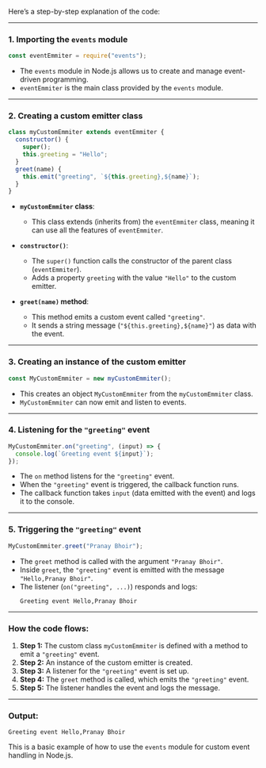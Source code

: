 Here’s a step-by-step explanation of the code:

---

### **1. Importing the `events` module**
```javascript
const eventEmmiter = require("events");
```
- The `events` module in Node.js allows us to create and manage event-driven programming.
- `eventEmmiter` is the main class provided by the `events` module.

---

### **2. Creating a custom emitter class**
```javascript
class myCustomEmmiter extends eventEmmiter {
  constructor() {
    super();
    this.greeting = "Hello";
  }
  greet(name) {
    this.emit("greeting", `${this.greeting},${name}`);
  }
}
```

- **`myCustomEmmiter` class**:
    - This class extends (inherits from) the `eventEmmiter` class, meaning it can use all the features of `eventEmmiter`.

- **`constructor()`**:
    - The `super()` function calls the constructor of the parent class (`eventEmmiter`).
    - Adds a property `greeting` with the value `"Hello"` to the custom emitter.

- **`greet(name)` method**:
    - This method emits a custom event called `"greeting"`.
    - It sends a string message (`"${this.greeting},${name}"`) as data with the event.

---

### **3. Creating an instance of the custom emitter**
```javascript
const MyCustomEmmiter = new myCustomEmmiter();
```
- This creates an object `MyCustomEmmiter` from the `myCustomEmmiter` class.
- `MyCustomEmmiter` can now emit and listen to events.

---

### **4. Listening for the `"greeting"` event**
```javascript
MyCustomEmmiter.on("greeting", (input) => {
  console.log(`Greeting event ${input}`);
});
```
- The `on` method listens for the `"greeting"` event.
- When the `"greeting"` event is triggered, the callback function runs.
- The callback function takes `input` (data emitted with the event) and logs it to the console.

---

### **5. Triggering the `"greeting"` event**
```javascript
MyCustomEmmiter.greet("Pranay Bhoir");
```
- The `greet` method is called with the argument `"Pranay Bhoir"`.
- Inside `greet`, the `"greeting"` event is emitted with the message `"Hello,Pranay Bhoir"`.
- The listener (`on("greeting", ...)`) responds and logs:
  ```plaintext
  Greeting event Hello,Pranay Bhoir
  ```

---

### **How the code flows**:
1. **Step 1:** The custom class `myCustomEmmiter` is defined with a method to emit a `"greeting"` event.
2. **Step 2:** An instance of the custom emitter is created.
3. **Step 3:** A listener for the `"greeting"` event is set up.
4. **Step 4:** The `greet` method is called, which emits the `"greeting"` event.
5. **Step 5:** The listener handles the event and logs the message.

---

### **Output**:
```
Greeting event Hello,Pranay Bhoir
``` 

This is a basic example of how to use the `events` module for custom event handling in Node.js.